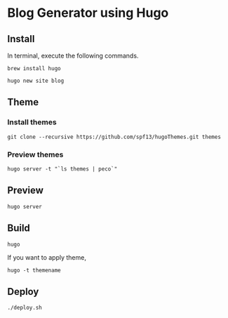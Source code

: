 Blog Generator using Hugo
====

## Install
In terminal, execute the following commands.

`brew install hugo`

`hugo new site blog`


## Theme

### Install themes

`git clone --recursive https://github.com/spf13/hugoThemes.git themes`

### Preview themes

```hugo server -t "`ls themes | peco`"```


## Preview

`hugo server`


## Build

`hugo`

If you want to apply theme,

`hugo -t themename`


## Deploy

`./deploy.sh`